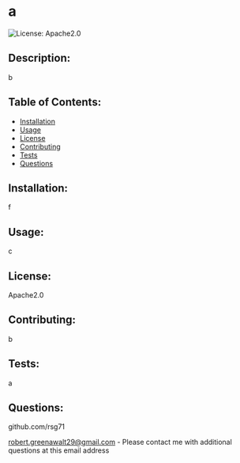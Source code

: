 # a
         
  ![License: Apache2.0](https://img.shields.io/badge/License-Apache2.0-yellow.svg)

## Description:
 b

    
## Table of Contents: 
* [Installation](#Installation)
* [Usage](#Usage)
* [License](#License)
* [Contributing](#Contributing)
* [Tests](#Tests)
* [Questions](#Questions)

## Installation: 
f

## Usage: 
c

## License:

 Apache2.0





## Contributing: 
b

## Tests:
 a

## Questions:
github.com/rsg71

robert.greenawalt29@gmail.com - Please contact me with additional questions at this email address
        

